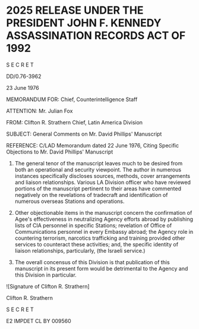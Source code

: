 # 2025 RELEASE UNDER THE PRESIDENT JOHN F. KENNEDY ASSASSINATION RECORDS ACT OF 1992

S E C R E T

DD/0.76-3962

23 June 1976

MEMORANDUM FOR: Chief, Counterintelligence Staff

ATTENTION: Mr. Julian Fox

FROM: Clifton R. Strathern
Chief, Latin America Division

SUBJECT: General Comments on Mr. David Phillips' Manuscript

REFERENCE: C/LAD Memorandum dated 22 June 1976, Citing Specific Objections to Mr. David Phillips' Manuscript

1.  The general tenor of the manuscript leaves much to be desired from both an operational and security viewpoint. The author in numerous instances specifically discloses sources, methods, cover arrangements and liaison relationships. Various LA Division officer who have reviewed portions of the manuscript pertinent to their areas have commented negatively on the revelations of tradecraft and identification of numerous overseas Stations and operations.

2.  Other objectionable items in the manuscript concern the confirmation of Agee's effectiveness in neutralizing Agency efforts abroad by publishing lists of CIA personnel in specific Stations; revelation of Office of Communications personnel in every Embassy abroad; the Agency role in countering terrorism, narcotics trafficking and training provided other services to counteract these activities; and, the specific identity of liaison relationships, particularly, (the Israeli service.)

3.  The overall concensus of this Division is that publication of this manuscript in its present form would be detrimental to the Agency and this Division in particular.

![Signature of Clifton R. Strathern]

Clifton R. Strathern

S E C R E T

E2 IMPDET
CL BY 009560
